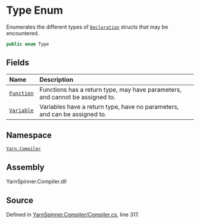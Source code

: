 # Type Enum

Enumerates the different types of [`Declaration`](/api/csharp/yarn.compiler/declaration.md)
structs that may be encountered.


```csharp
public enum Type
```



## Fields
|Name|Description|
|:---|:---|
|[`Function`](/api/csharp/yarn.compiler/declaration.type.function.md)| Functions has a return type, may have parameters, and cannot be assigned to. |
|[`Variable`](/api/csharp/yarn.compiler/declaration.type.variable.md)| Variables have a return type, have no parameters, and can be assigned to. |
## Namespace
[`Yarn.Compiler`](/api/csharp/yarn.compiler/README.md)

## Assembly
YarnSpinner.Compiler.dll

## Source
Defined in [YarnSpinner.Compiler/Compiler.cs](https://github.com/YarnSpinnerTool/YarnSpinner//blob/develop/YarnSpinner.Compiler/Compiler.cs#L317), line 317.
